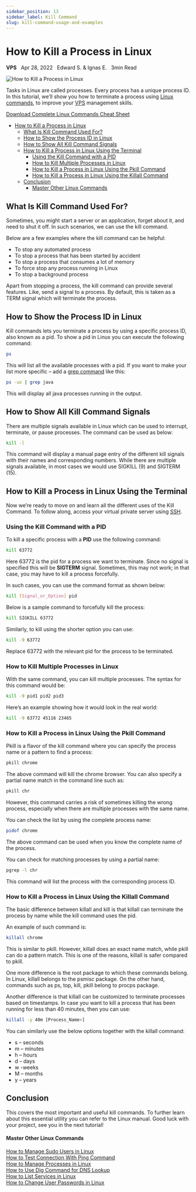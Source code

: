 ```yaml
---
sidebar_position: 13
sidebar_label: Kill Command
slug: kill-command-usage-and-examples
---
```

# How to Kill a Process in Linux

**VPS** &nbsp; Apr 28, 2022 &nbsp; Edward S. & Ignas E. &nbsp; 3min Read

![How to Kill a Process in Linux](https://www.hostinger.com/tutorials/wp-content/uploads/sites/2/2019/03/how-to-kill-a-process-in-linux.jpg)

Tasks in Linux are called processes. Every process has a unique process ID. In this tutorial, we’ll show you how to terminate a process using [Linux commands](/tutorials/linux-commands), to improve your [VPS](/tutorials/what-is-vps-hosting) management skills.

[Download Complete Linux Commands Cheat Sheet](https://app.monstercampaigns.com/c/jg9u9k0by4lj9pvcjeso/)

- [How to Kill a Process in Linux](#how-to-kill-a-process-in-linux)
  - [What Is Kill Command Used For?](#what-is-kill-command-used-for)
  - [How to Show the Process ID in Linux](#how-to-show-the-process-id-in-linux)
  - [How to Show All Kill Command Signals](#how-to-show-all-kill-command-signals)
  - [How to Kill a Process in Linux Using the Terminal](#how-to-kill-a-process-in-linux-using-the-terminal)
    - [Using the Kill Command with a PID](#using-the-kill-command-with-a-pid)
    - [How to Kill Multiple Processes in Linux](#how-to-kill-multiple-processes-in-linux)
    - [How to Kill a Process in Linux Using the Pkill Command](#how-to-kill-a-process-in-linux-using-the-pkill-command)
    - [How to Kill a Process in Linux Using the Killall Command](#how-to-kill-a-process-in-linux-using-the-killall-command)
  - [Conclusion](#conclusion)
      - [Master Other Linux Commands](#master-other-linux-commands)

## What Is Kill Command Used For?

Sometimes, you might start a server or an application, forget about it, and need to shut it off. In such scenarios, we can use the kill command.

Below are a few examples where the kill command can be helpful:

*   To stop any automated process
*   To stop a process that has been started by accident
*   To stop a process that consumes a lot of memory
*   To force stop any process running in Linux
*   To stop a background process

Apart from stopping a process, the kill command can provide several features. Like, send a signal to a process. By default, this is taken as a TERM signal which will terminate the process.

## How to Show the Process ID in Linux

Kill commands lets you terminate a process by using a specific process ID, also known as a pid. To show a pid in Linux you can execute the following command:

``` bash
ps
```

This will list all the available processes with a pid. If you want to make your list more specific – add a [grep command](https://www.hostinger.com/tutorials/grep-command-in-linux-useful-examples/) like this:

``` bash
ps -ux | grep java
```

This will display all java processes running in the output.

## How to Show All Kill Command Signals

There are multiple signals available in Linux which can be used to interrupt, terminate, or pause processes. The command can be used as below:

``` bash
kill -l
```

This command will display a manual page entry of the different kill signals with their names and corresponding numbers. While there are multiple signals available, in most cases we would use SIGKILL (9) and SIGTERM (15).

## How to Kill a Process in Linux Using the Terminal

Now we’re ready to move on and learn all the different uses of the Kill Command. To follow along, access your virtual private server using [SSH](/tutorials/how-to-use-putty-ssh).

### Using the Kill Command with a PID

To kill a specific process with a **PID** use the following command:

``` bash
kill 63772
```

Here 63772 is the pid for a process we want to terminate. Since no signal is specified this will be **SIGTERM** signal. Sometimes, this may not work; in that case, you may have to kill a process forcefully.

In such cases, you can use the command format as shown below:

``` bash
kill [Signal_or_Option] pid
```

Below is a sample command to forcefully kill the process:

``` bash
kill SIGKILL 63772
```

Similarly, to kill using the shorter option you can use:

``` bash
kill -9 63772
```

Replace 63772 with the relevant pid for the process to be terminated.

### How to Kill Multiple Processes in Linux

With the same command, you can kill multiple processes. The syntax for this command would be:

``` bash
kill -9 pid1 pid2 pid3
```

Here’s an example showing how it would look in the real world:

``` bash
kill -9 63772 45116 23465
```

### How to Kill a Process in Linux Using the Pkill Command

Pkill is a flavor of the kill command where you can specify the process name or a pattern to find a process:

``` bash
pkill chrome
```

The above command will kill the chrome browser. You can also specify a partial name match in the command line such as:

``` bash
pkill chr
```

However, this command carries a risk of sometimes killing the wrong process, especially when there are multiple processes with the same name.

You can check the list by using the complete process name:

``` bash
pidof chrome
```

The above command can be used when you know the complete name of the process.

You can check for matching processes by using a partial name:

``` bash
pgrep -l chr
```

This command will list the process with the corresponding process ID.

### How to Kill a Process in Linux Using the Killall Command

The basic difference between killall and kill is that killall can terminate the process by name while the kill command uses the pid.

An example of such command is:

``` bash
killall chrome
```

This is similar to pkill. However, killall does an exact name match, while pkill can do a pattern match. This is one of the reasons, killall is safer compared to pkill.

One more difference is the root package to which these commands belong. In Linux, killall belongs to the psmisc package. On the other hand, commands such as ps, top, kill, pkill belong to procps package.

Another difference is that killall can be customized to terminate processes based on timestamps. In case you want to kill a process that has been running for less than 40 minutes, then you can use:

``` bash
killall -y 40m [Process_Name>]
```

You can similarly use the below options together with the killall command:

*   s – seconds
*   m – minutes
*   h – hours
*   d – days
*   w -weeks
*   M – months
*   y – years

## Conclusion

This covers the most important and useful kill commands. To further learn about this essential utility you can refer to the Linux manual. Good luck with your project, see you in the next tutorial!

#### Master Other Linux Commands

[How to Manage Sudo Users in Linux](/tutorials/sudo-and-the-sudoers-file/)  
[How to Test Connection With Ping Command](/tutorials/linux-ping-command-with-examples/)  
[How to Manage Processes in Linux](/tutorials/vps/how-to-manage-processes-in-linux-using-command-line)  
[How to Use Dig Command for DNS Lookup](/tutorials/how-to-use-the-dig-command-in-linux/)  
[How to List Services in Linux](/tutorials/manage-and-list-services-in-linux/)  
[How to Change User Passwords in Linux](/tutorials/how-to-change-password-in-linux/)
